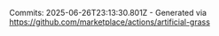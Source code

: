 Commits: 2025-06-26T23:13:30.801Z - Generated via https://github.com/marketplace/actions/artificial-grass
<br>
